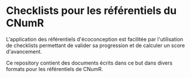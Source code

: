 # Checklists pour les référentiels du CNumR

L'application des référentiels d'écoconception est facilitée par l'utilisation de checklists permettant de valider sa 
progression et de calculer un score d'avancement.

Ce repository contient des documents écrits dans ce but dans divers formats pour les référentiels de CNumR.
